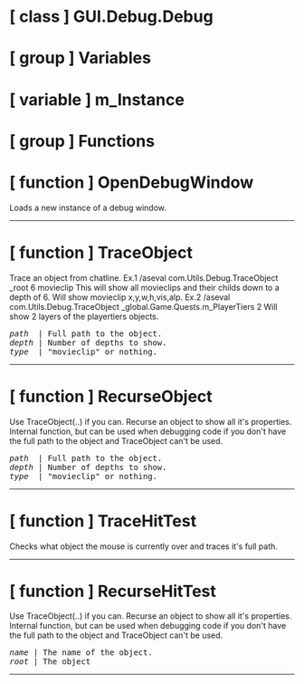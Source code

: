 # [ class ] GUI.Debug.Debug

# [ group ] Variables

# [ variable ] m_Instance

# [ group ] Functions

# [ function ] OpenDebugWindow

Loads a new instance of a debug window.

---

# [ function ] TraceObject

Trace an object from chatline. Ex.1  /aseval com.Utils.Debug.TraceObject _root 6 movieclip This will show all movieclips and their childs down to a depth of 6. Will show movieclip x,y,w,h,vis,alp. Ex.2  /aseval com.Utils.Debug.TraceObject _global.Game.Quests.m_PlayerTiers 2 Will show 2 layers of the playertiers objects.

<pre>
<em>path</em>  | Full path to the object. 
<em>depth</em> | Number of depths to show.
<em>type</em>  | "movieclip" or nothing.  
</pre>

---

# [ function ] RecurseObject

Use TraceObject(..) if you can. Recurse an object to show all it's properties. Internal function, but can be used when debugging code if you don't have the full path to the object and TraceObject can't be used.

<pre>
<em>path</em>  | Full path to the object. 
<em>depth</em> | Number of depths to show.
<em>type</em>  | "movieclip" or nothing.  
</pre>

---

# [ function ] TraceHitTest

Checks what object the mouse is currently over and traces it's full path.

---

# [ function ] RecurseHitTest

Use TraceObject(..) if you can. Recurse an object to show all it's properties. Internal function, but can be used when debugging code if you don't have the full path to the object and TraceObject can't be used.

<pre>
<em>name</em> | The name of the object.
<em>root</em> | The object             
</pre>

---

